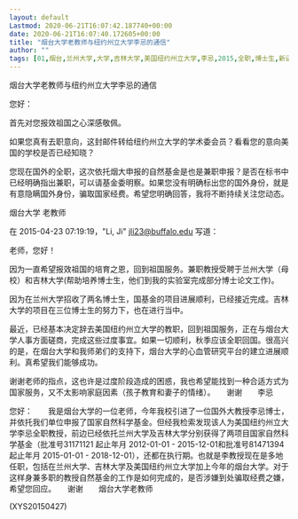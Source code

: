 ```yaml
---
layout: default
Lastmod: 2020-06-21T16:07:42.187740+00:00
date: 2020-06-21T16:07:40.172605+00:00
title: "烟台大学老教师与纽约州立大学李忌的通信"
author: ""
tags: [01,烟台,兰州大学,大学,吉林大学,美国纽约州立大学,李忌,2015,全职,博士生,新语丝]
---
```


烟台大学老教师与纽约州立大学李忌的通信

您好：

首先对您报效祖国之心深感敬佩。

如果您真有去职意向，这封邮件转给纽约州立大学的学术委会员？看看您的意向美国的学校是否已经知晓？

您现在国外的全职，这次依托烟大申报的自然基金是也是兼职申报？是否在标书中已经明确指出兼职，可以请基金委明察。如果您没有明确标出您的国外身份，就是有意隐瞒国外身份，骗取国家经费。希望您明确回答，我将不断持续关注您动态。

烟台大学 老教师

在 2015-04-23 07:19:19，"Li, Ji" <jli23@buffalo.edu> 写道：

老师，您好！

因为一直希望报效祖国的培育之恩，回到祖国服务。兼职教授受聘于兰州大学（母校）和吉林大学(帮助培养博士生，他们到我的实验室完成部分博士论文工作)。

因为在兰州大学招收了两名博士生，国基金的项目进展顺利，已经接近完成。吉林大学的项目在三位博士生的努力下，也在进行当中。

最近，已经基本决定辞去美国纽约州立大学的教职，回到祖国服务，正在与烟台大学人事方面磋商，完成这些过度事宜。如果一切顺利，秋季应该全职回国。很高兴的是，在烟台大学和我师弟们的支持下，烟台大学的心血管研究平台的建立进展顺利。真希望我们能够成功。

谢谢老师的指点，这也许是过度阶段造成的困惑，我也希望能找到一种合适方式为国家服务，又不太影响家庭因素（孩子教育和妻子的情绪）。　　谢谢　　李忌

您好：　　我是烟台大学的一位老师，今年我校引进了一位国外大教授李忌博士，并依托我们单位申报了国家自然科学基金。但经我检索发现该人为美国纽约州立大学李忌全职教授，前边已经依托兰州大学及吉林大学分别获得了两项目国家自然科学基金（批准号31171121 起止年月 2012-01-01 - 2015-12-01和批准号81471394 起止年月 2015-01-01 - 2018-12-01），还都在执行期。也就是李教授现在是多地任职，包括在兰州大学、吉林大学及美国纽约州立大学加上今年的烟台大学。对于这样身兼多职的教授自然基金的工作是如何完成的，是否涉嫌到处骗取经费之嫌，希望您回应。　　谢谢　　烟台大学老教师

(XYS20150427)

